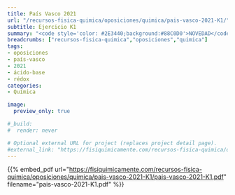 ```yaml
---
title: País Vasco 2021
url: "/recursos-fisica-quimica/oposiciones/quimica/pais-vasco-2021-K1/"
subtitle: Ejercicio K1
summary: "<code style='color: #2E3440;background:#88C0D0'>NOVEDAD</code> <br> Ejercicio K1."
breadcrumbs: ["recursos-fisica-quimica","oposiciones","quimica"]
tags:
- oposiciones
- país-vasco
- 2021
- ácido-base
- rédox
categories:
- Química

image:
  preview_only: true

#_build:
#  render: never

# Optional external URL for project (replaces project detail page).
#external_link: "https://fisiquimicamente.com/recursos-fisica-quimica/oposiciones/quimica/pais-vasco-2016-k1/pais-vasco-2016-k1.pdf"
---
```


{{% embed_pdf url="https://fisiquimicamente.com/recursos-fisica-quimica/oposiciones/quimica/pais-vasco-2021-K1/pais-vasco-2021-K1.pdf" filename="pais-vasco-2021-K1.pdf" %}}